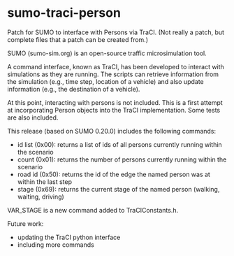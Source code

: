 sumo-traci-person
=================

Patch for SUMO to interface with Persons via TraCI. (Not really a patch, but
complete files that a patch can be created from.)

SUMO (sumo-sim.org) is an open-source traffic microsimulation tool.

A command interface, known as TraCI, has been developed to interact with
simulations as they are running. The scripts can retrieve information from the
simulation (e.g., time step, location of a vehicle) and also update information
(e.g., the destination of a vehicle).

At this point, interacting with persons is not included. This is a first attempt
at incorporating Person objects into the TraCI implementation. Some tests are
also included.

This release (based on SUMO 0.20.0) includes the following commands:
* id list (0x00): returns a list of ids of all persons currently running 
within the scenario
* count (0x01): returns the number of persons currently running 
within the scenario
* road id (0x50): returns the id of the edge the named person was at within 
the last step
* stage (0x69): returns the current stage of the named person (walking, waiting,
driving)

VAR\_STAGE is a new command added to TraCIConstants.h.

Future work:
* updating the TraCI python interface
* including more commands
